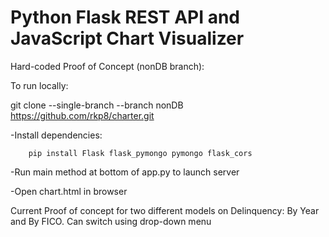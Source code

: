 # Python Flask REST API and JavaScript Chart Visualizer

Hard-coded Proof of Concept (nonDB branch):

To run locally:

  git clone --single-branch --branch nonDB https://github.com/rkp8/charter.git
     
  
  -Install dependencies: 
      
        pip install Flask flask_pymongo pymongo flask_cors
  
  
  -Run main method at bottom of app.py to launch server 
  
  
  -Open chart.html in browser
  
  
  Current Proof of concept for two different models on Delinquency: By Year and By FICO. Can switch using drop-down menu
  
  
  
